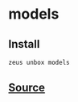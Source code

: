 
models
====================














## Install
```bash
zeus unbox models
```













## [Source](https://github.com/liquidapps-io/zeus-sdk/tree/master/boxes/groups/liquidx-mappings/models)